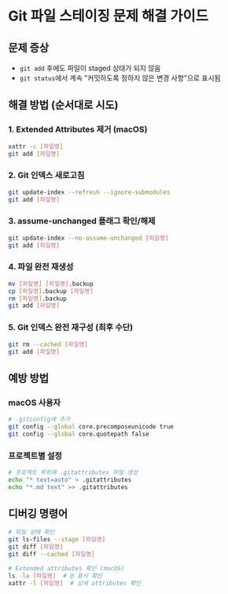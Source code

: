 # Git 파일 스테이징 문제 해결 가이드

## 문제 증상
- `git add` 후에도 파일이 staged 상태가 되지 않음
- `git status`에서 계속 "커밋하도록 정하지 않은 변경 사항"으로 표시됨

## 해결 방법 (순서대로 시도)

### 1. Extended Attributes 제거 (macOS)
```bash
xattr -c [파일명]
git add [파일명]
```

### 2. Git 인덱스 새로고침
```bash
git update-index --refresh --ignore-submodules
git add [파일명]
```

### 3. assume-unchanged 플래그 확인/해제
```bash
git update-index --no-assume-unchanged [파일명]
git add [파일명]
```

### 4. 파일 완전 재생성
```bash
mv [파일명] [파일명].backup
cp [파일명].backup [파일명]
rm [파일명].backup
git add [파일명]
```

### 5. Git 인덱스 완전 재구성 (최후 수단)
```bash
git rm --cached [파일명]
git add [파일명]
```

## 예방 방법

### macOS 사용자
```bash
# .gitconfig에 추가
git config --global core.precomposeunicode true
git config --global core.quotepath false
```

### 프로젝트별 설정
```bash
# 프로젝트 루트에 .gitattributes 파일 생성
echo "* text=auto" > .gitattributes
echo "*.md text" >> .gitattributes
```

## 디버깅 명령어
```bash
# 파일 상태 확인
git ls-files --stage [파일명]
git diff [파일명]
git diff --cached [파일명]

# Extended attributes 확인 (macOS)
ls -la [파일명]  # @ 표시 확인
xattr -l [파일명]  # 상세 attributes 확인
```